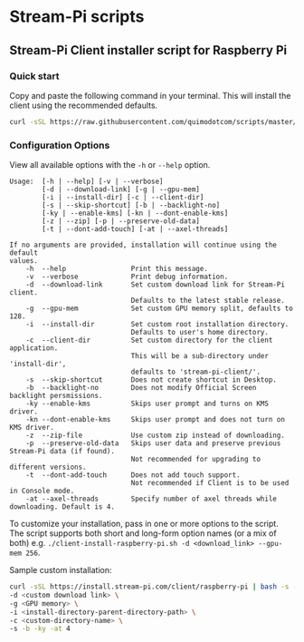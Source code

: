 # Stream-Pi scripts

## Stream-Pi Client installer script for Raspberry Pi

### Quick start

Copy and paste the following command in your terminal. This will install the
client using the recommended defaults.

```sh
curl -sSL https://raw.githubusercontent.com/quimodotcom/scripts/master/client-install-raspberry-pi.sh | bash
```

### Configuration Options

View all available options with the `-h` or `--help` option.

```
Usage:  [-h | --help] [-v | --verbose]    
        [-d | --download-link] [-g | --gpu-mem]    
        [-i | --install-dir] [-c | --client-dir]
        [-s | --skip-shortcut] [-b | --backlight-no]
        [-ky | --enable-kms] [-kn | --dont-enable-kms] 
        [-z | --zip] [-p | --preserve-old-data]
        [-t | --dont-add-touch] [-at | --axel-threads]

If no arguments are provided, installation will continue using the default
values.
    -h  --help                Print this message.
    -v  --verbose             Print debug information.
    -d  --download-link       Set custom download link for Stream-Pi client.
                              Defaults to the latest stable release.
    -g  --gpu-mem             Set custom GPU memory split, defaults to 128.
    -i  --install-dir         Set custom root installation directory.
                              Defaults to user's home directory.
    -c  --client-dir          Set custom directory for the client application.
                              This will be a sub-directory under 'install-dir',
                              defaults to 'stream-pi-client/'.
    -s  --skip-shortcut       Does not create shortcut in Desktop.
    -b  --backlight-no        Does not modify Official Screen backlight persmissions.
    -ky --enable-kms          Skips user prompt and turns on KMS driver.
    -kn --dont-enable-kms     Skips user prompt and does not turn on KMS driver.
    -z  --zip-file            Use custom zip instead of downloading.
    -p  --preserve-old-data   Skips user data and preserve previous Stream-Pi data (if found).
                              Not recommended for upgrading to different versions.
    -t  --dont-add-touch      Does not add touch support. 
                              Not recommended if Client is to be used in Console mode.
    -at --axel-threads        Specify number of axel threads while downloading. Default is 4.
```

To customize your installation, pass in one or more options to the script.
The script supports both short and long-form option names (or a mix of both)
e.g. `./client-install-raspberry-pi.sh -d <download_link> --gpu-mem 256`.

Sample custom installation:

```sh
curl -sSL https://install.stream-pi.com/client/raspberry-pi | bash -s -- \
-d <custom download link> \
-g <GPU memory> \
-i <install-directory-parent-directory-path> \
-c <custom-directory-name> \
-s -b -ky -at 4
```
